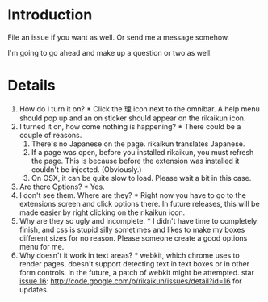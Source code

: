 # Introduction #

File an issue if you want as well.  Or send me a message somehow.

I'm going to go ahead and make up a question or two as well.


# Details #

  1. How do I turn it on?
    * Click the 理 icon next to the omnibar.  A help menu should pop up and an on sticker should appear on the rikaikun icon.
  1. I turned it on, how come nothing is happening?
    * There could be a couple of reasons.
      1. There's no Japanese on the page. rikaikun translates Japanese.
      1. If a page was open, before you installed rikaikun, you must refresh the page.  This is because before the extension was installed it couldn't be injected. (Obviously.)
      1. On OSX, it can be quite slow to load.  Please wait a bit in this case.
  1. Are there Options?
    * Yes.
  1. I don't see them.  Where are they?
    * Right now you have to go to the extensions screen and click options there.  In future releases, this will be made easier by right clicking on the rikaikun icon.
  1. Why are they so ugly and incomplete.
    * I didn't have time to completely finish, and css is stupid silly sometimes and likes to make my boxes different sizes for no reason.  Please someone create a good options menu for me.
  1. Why doesn't it work in text areas?
    * webkit, which chrome uses to render pages, doesn't support detecting text in text boxes or in other form controls.  In the future, a patch of webkit might be attempted.  star [issue 16](https://code.google.com/p/rikaikun/issues/detail?id=16): http://code.google.com/p/rikaikun/issues/detail?id=16 for updates.
